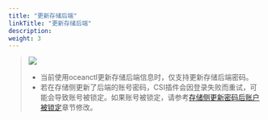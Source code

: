 ```yaml
---
title: "更新存储后端"
linkTitle: "更新存储后端"
description: 
weight: 3
---
```


>![](/css-docs/public_sys-resources/zh/icon-notice.gif)  
>-   当前使用oceanctl更新存储后端信息时，仅支持更新存储后端密码。
>-   若在存储侧更新了后端的账号密码，CSI插件会因登录失败而重试，可能会导致账号被锁定。如果账号被锁定，请参考[存储侧更新密码后账户被锁定](/docs/故障处理/存储后端相关问题/存储侧更新密码后账户被锁定)章节修改。



